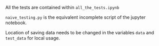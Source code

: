 All the tests are contained within `all_the_tests.ipynb`

`naive_testing.py` is the equivalent incomplete script of the jupyter notebook.

Location of saving data needs to be changed in the variables `data` and `test_data` for local usage.
